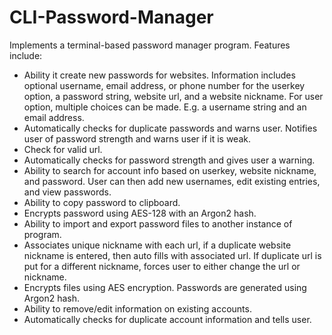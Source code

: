 # CLI-Password-Manager

Implements a terminal-based password manager program. Features include:
-  Ability it create new passwords for websites. Information includes optional
   username, email address, or phone number for the userkey option, a password
   string, website url, and a website nickname. For user option, multiple
   choices can be made. E.g. a username string and an email address.
-  Automatically checks for duplicate passwords and warns user. Notifies user
   of password strength and warns user if it is weak.
-  Check for valid url.
-  Automatically checks for password strength and gives user a warning.
-  Ability to search for account info based on userkey, website nickname,
   and password. User can then add new usernames, edit existing entries, and
   view passwords.
-  Ability to copy password to clipboard.
-  Encrypts password using AES-128 with an Argon2 hash.
-  Ability to import and export password files to another instance of program.
-  Associates unique nickname with each url, if a duplicate website nickname is entered,
   then auto fills with associated url. If duplicate url is put for a different nickname,
   forces user to either change the url or nickname.
-  Encrypts files using AES encryption. Passwords are generated using Argon2 hash.
-  Ability to remove/edit information on existing accounts.
-  Automatically checks for duplicate account information and tells user.
